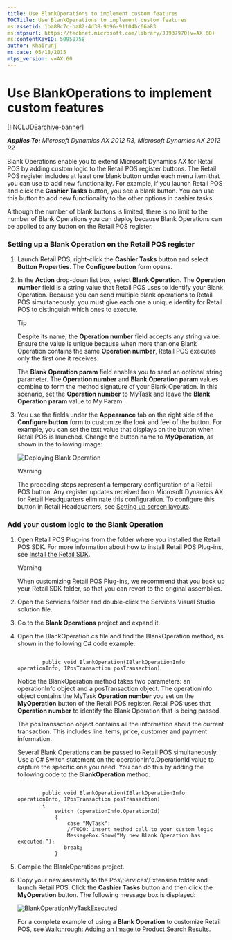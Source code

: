 ```yaml
---
title: Use BlankOperations to implement custom features
TOCTitle: Use BlankOperations to implement custom features
ms:assetid: 1ba88c7c-ba82-4d38-9b96-91f04bc06a83
ms:mtpsurl: https://technet.microsoft.com/library/JJ937970(v=AX.60)
ms:contentKeyID: 50950758
author: Khairunj
ms.date: 05/18/2015
mtps_version: v=AX.60
---
```


# Use BlankOperations to implement custom features 


[!INCLUDE[archive-banner](includes/archive-banner.md)]


_**Applies To:** Microsoft Dynamics AX 2012 R3, Microsoft Dynamics AX 2012 R2_

Blank Operations enable you to extend Microsoft Dynamics AX for Retail POS by adding custom logic to the Retail POS register buttons. The Retail POS register includes at least one blank button under each menu item that you can use to add new functionality. For example, if you launch Retail POS and click the **Cashier Tasks** button, you see a blank button. You can use this button to add new functionality to the other options in cashier tasks.

Although the number of blank buttons is limited, there is no limit to the number of Blank Operations you can deploy because Blank Operations can be applied to any button on the Retail POS register.

### Setting up a Blank Operation on the Retail POS register

1.  Launch Retail POS, right-click the **Cashier Tasks** button and select **Button Properties**. The **Configure button** form opens.

2.  In the **Action** drop-down list box, select **Blank Operation**. The **Operation number** field is a string value that Retail POS uses to identify your Blank Operation. Because you can send multiple blank operations to Retail POS simultaneously, you must give each one a unique identity for Retail POS to distinguish which ones to execute.
    

    > [!TIP]
    > <P>Despite its name, the <STRONG>Operation number</STRONG> field accepts any string value. Ensure the value is unique because when more than one Blank Operation contains the same <STRONG>Operation number</STRONG>, Retail POS executes only the first one it receives.</P>

    
    The **Blank Operation param** field enables you to send an optional string parameter. The **Operation number** and **Blank Operation param** values combine to form the method signature of your Blank Operation. In this scenario, set the **Operation number** to MyTask and leave the **Blank Operation param** value to My Param.

3.  You use the fields under the **Appearance** tab on the right side of the **Configure button** form to customize the look and feel of the button. For example, you can set the text value that displays on the button when Retail POS is launched. Change the button name to **MyOperation**, as shown in the following image:
    
    ![Deploying Blank Operation](images/JJ937970.DeployingBlankOperation(en-us,AX.60).png "Deploying Blank Operation")
    

    > [!WARNING]
    > <P>The preceding steps represent a temporary configuration of a Retail POS button. Any register updates received from Microsoft Dynamics AX for Retail Headquarters eliminate this configuration. To configure this button in Retail Headquarters, see <A href="setting-up-screen-layouts.md">Setting up screen layouts</A>.</P>



### Add your custom logic to the Blank Operation

1.  Open Retail POS Plug-ins from the folder where you installed the Retail POS SDK. For more information about how to install Retail POS Plug-ins, see [Install the Retail SDK](install-retail-sdk-retail-pos-plug-ins.md).
    

    > [!WARNING]
    > <P>When customizing Retail POS Plug-ins, we recommend that you back up your Retail SDK folder, so that you can revert to the original assemblies.</P>



2.  Open the Services folder and double-click the Services Visual Studio solution file.

3.  Go to the **Blank Operations** project and expand it.

4.  Open the BlankOperation.cs file and find the BlankOperation method, as shown in the following C\# code example:
    
    ``` 
    
            public void BlankOperation(IBlankOperationInfo operationInfo, IPosTransaction posTransaction)
    ```
    
    Notice the BlankOperation method takes two parameters: an operationInfo object and a posTransaction object. The operationInfo object contains the MyTask **Operation number** you set on the **MyOperation** button of the Retail POS register. Retail POS uses that **Operation number** to identify the Blank Operation that is being passed.
    
    The posTransaction object contains all the information about the current transaction. This includes line items, price, customer and payment information.
    
    Several Blank Operations can be passed to Retail POS simultaneously. Use a C\# Switch statement on the operationInfo.OperationId value to capture the specific one you need. You can do this by adding the following code to the **BlankOperation** method.
    
    ``` 
    
            public void BlankOperation(IBlankOperationInfo operationInfo, IPosTransaction posTransaction)
            {
                switch (operationInfo.OperationId)
                {
                    case "MyTask":
                    //TODO: insert method call to your custom logic
                    MessageBox.Show(“My new Blank Operation has executed.”);
                   break;
                }
    ```

5.  Compile the BlankOperations project.

6.  Copy your new assembly to the Pos\\Services\\Extension folder and launch Retail POS. Click the **Cashier Tasks** button and then click the **MyOperation** button. The following message box is displayed:
    
    ![BlankOperationMyTaskExecuted](images/JJ937970.BlankOperationMyTaskExecuted(en-us,AX.60).png "BlankOperationMyTaskExecuted")
    
    For a complete example of using a **Blank Operation** to customize Retail POS, see [Walkthrough: Adding an Image to Product Search Results](walkthrough-adding-an-image-to-product-search-results.md).

  


